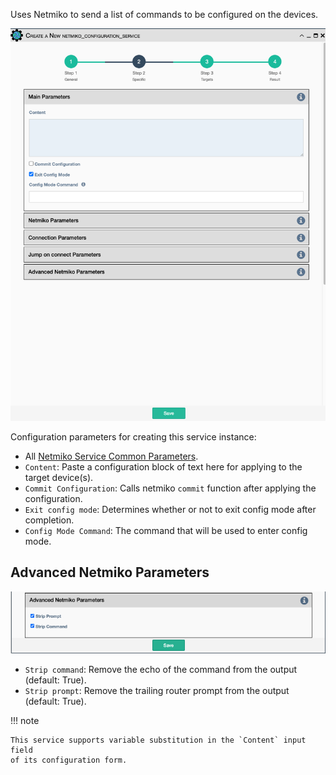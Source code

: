 Uses Netmiko to send a list of commands to be configured on the devices.

![Netmiko Configuration Service](../../_static/automation/service_types/netmiko_configuration.png)

Configuration parameters for creating this service instance:

- All [Netmiko Service Common Parameters](netmiko_common.md).
- `Content`: Paste a configuration block of text here for applying to
    the target device(s).
- `Commit Configuration`: Calls netmiko `commit` function after applying
    the configuration.
- `Exit config mode`: Determines whether or not to exit config mode
    after completion.
- `Config Mode Command`: The command that will be used to enter config
    mode.

## Advanced Netmiko Parameters

![Netmiko Configuration Advanced Parameters](../../_static/automation/service_types/netmiko_config_advancedparameters.png)

-   `Strip command`: Remove the echo of the command from the output
    (default: True).
-   `Strip prompt`: Remove the trailing router prompt from the output
    (default: True).

!!! note

    This service supports variable substitution in the `Content` input field
    of its configuration form.

